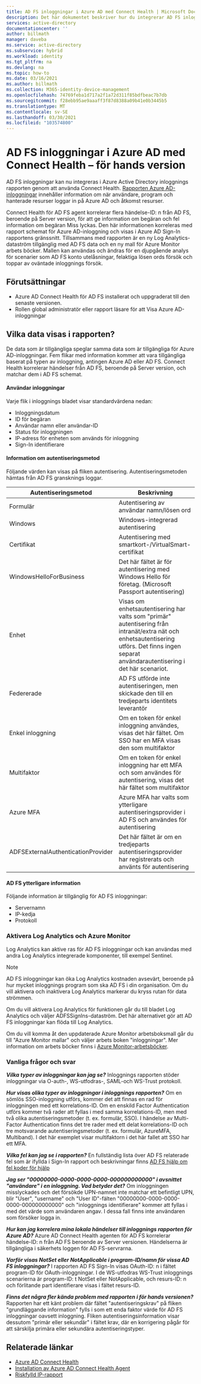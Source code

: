 ```yaml
---
title: AD FS inloggningar i Azure AD med Connect Health | Microsoft Docs
description: Det här dokumentet beskriver hur du integrerar AD FS inloggningar med rapporten Azure AD Connect Health inloggningar.
services: active-directory
documentationcenter: ''
author: billmath
manager: daveba
ms.service: active-directory
ms.subservice: hybrid
ms.workload: identity
ms.tgt_pltfrm: na
ms.devlang: na
ms.topic: how-to
ms.date: 03/16/2021
ms.author: billmath
ms.collection: M365-identity-device-management
ms.openlocfilehash: 74769feba1d717a2f1a72d311f85bdfbeac7b7db
ms.sourcegitcommit: f28ebb95ae9aaaff3f87d8388a09b41e0b3445b5
ms.translationtype: MT
ms.contentlocale: sv-SE
ms.lasthandoff: 03/30/2021
ms.locfileid: "103574800"
---
```

# <a name="ad-fs-sign-ins-in-azure-ad-with-connect-health---preview"></a>AD FS inloggningar i Azure AD med Connect Health – för hands version

AD FS inloggningar kan nu integreras i Azure Active Directory inloggnings rapporten genom att använda Connect Health. [Rapporten Azure AD-inloggningar](https://docs.microsoft.com/azure/active-directory/reports-monitoring/concept-all-sign-ins#:~:text=Interactive%20user%20sign-ins%20are%20sign-ins%20where%20a%20user,to%20Azure%20AD%20or%20to%20a%20helper%20app.) innehåller information om när användare, program och hanterade resurser loggar in på Azure AD och åtkomst resurser. 

Connect Health för AD FS agent korrelerar flera händelse-ID: n från AD FS, beroende på Server version, för att ge information om begäran och fel information om begäran Miss lyckas. Den här informationen korreleras med rapport schemat för Azure AD-inloggning och visas i Azure AD Sign-In rapportens gränssnitt. Tillsammans med rapporten är en ny Log Analytics-dataström tillgänglig med AD FS data och en ny mall för Azure Monitor arbets böcker. Mallen kan användas och ändras för en djupgående analys för scenarier som AD FS konto utelåsningar, felaktiga lösen ords försök och toppar av oväntade inloggnings försök.

## <a name="prerequisites"></a>Förutsättningar
* Azure AD Connect Health för AD FS installerat och uppgraderat till den senaste versionen.
* Rollen global administratör eller rapport läsare för att Visa Azure AD-inloggningar

## <a name="what-data-is-displayed-in-the-report"></a>Vilka data visas i rapporten?
De data som är tillgängliga speglar samma data som är tillgängliga för Azure AD-inloggningar. Fem flikar med information kommer att vara tillgängliga baserat på typen av inloggning, antingen Azure AD eller AD FS. Connect Health korrelerar händelser från AD FS, beroende på Server version, och matchar dem i AD FS schemat. 



#### <a name="user-sign-ins"></a>Användar inloggningar 
Varje flik i inloggnings bladet visar standardvärdena nedan:
* Inloggningsdatum
* ID för begäran
* Användar namn eller användar-ID
* Status för inloggningen
* IP-adress för enheten som används för inloggning
* Sign-In identifierare

#### <a name="authentication-method-information"></a>Information om autentiseringsmetod
Följande värden kan visas på fliken autentisering. Autentiseringsmetoden hämtas från AD FS gransknings loggar.

|Autentiseringsmetod|Beskrivning|
|-----|-----|
|Formulär|Autentisering av användar namn/lösen ord|
|Windows|Windows-integrerad autentisering|
|Certifikat|Autentisering med smartkort-/VirtualSmart-certifikat|
|WindowsHelloForBusiness|Det här fältet är för autentisering med Windows Hello för företag. (Microsoft Passport autentisering)|
|Enhet | Visas om enhetsautentisering har valts som "primär" autentisering från intranät/extra nät och enhetsautentisering utförs.  Det finns ingen separat användarautentisering i det här scenariot.| 
|Federerade|AD FS utförde inte autentiseringen, men skickade den till en tredjeparts identitets leverantör|
|Enkel inloggning |Om en token för enkel inloggning användes, visas det här fältet. Om SSO har en MFA visas den som multifaktor|
|Multifaktor|Om en token för enkel inloggning har ett MFA och som användes för autentisering, visas det här fältet som multifaktor|
|Azure MFA|Azure MFA har valts som ytterligare autentiseringsprovider i AD FS och användes för autentisering|
|ADFSExternalAuthenticationProvider|Det här fältet är om en tredjeparts autentiseringsprovider har registrerats och använts för autentisering|


#### <a name="ad-fs-additional-details"></a>AD FS ytterligare information
Följande information är tillgänglig för AD FS inloggningar:
* Servernamn
* IP-kedja
* Protokoll

### <a name="enabling-log-analytics-and-azure-monitor"></a>Aktivera Log Analytics och Azure Monitor
Log Analytics kan aktive ras för AD FS inloggningar och kan användas med andra Log Analytics integrerade komponenter, till exempel Sentinel.

> [!NOTE] 
> AD FS inloggningar kan öka Log Analytics kostnaden avsevärt, beroende på hur mycket inloggnings program som ska AD FS i din organisation. Om du vill aktivera och inaktivera Log Analytics markerar du kryss rutan för data strömmen.

Om du vill aktivera Log Analytics för funktionen går du till bladet Log Analytics och väljer ADFSSignIns-dataström. Det här alternativet gör att AD FS inloggningar kan flöda till Log Analytics.

Om du vill komma åt den uppdaterade Azure Monitor arbetsboksmall går du till "Azure Monitor mallar" och väljer arbets boken "inloggningar".
Mer information om arbets böcker finns i [Azure Monitor-arbetsböcker](https://aka.ms/adfssigninspreview).




### <a name="frequently-asked-questions"></a>Vanliga frågor och svar
***Vilka typer av inloggningar kan jag se?***
Inloggnings rapporten stöder inloggningar via O-auth-, WS-utfodras-, SAML-och WS-Trust protokoll. 

***Hur visas olika typer av inloggningar i inloggnings rapporten?***
Om en sömlös SSO-inloggning utförs, kommer det att finnas en rad för inloggningen med ett korrelations-ID.
Om en enskild Factor Authentication utförs kommer två rader att fyllas i med samma korrelations-ID, men med två olika autentiseringsmetoder (t. ex. formulär, SSO).
I händelse av Multi-Factor Authentication finns det tre rader med ett delat korrelations-ID och tre motsvarande autentiseringsmetoder (t. ex. formulär, AzureMFA, Multiband). I det här exemplet visar multifaktorn i det här fallet att SSO har ett MFA.

***Vilka fel kan jag se i rapporten?***
En fullständig lista över AD FS relaterade fel som är ifyllda i Sign-In rapport och beskrivningar finns [AD FS hjälp om fel koder för hjälp](https://adfshelp.microsoft.com/References/ConnectHealthErrorCodeReference)

***Jag ser "00000000-0000-0000-0000-000000000000" i avsnittet "användare" i en inloggning. Vad betyder det?***
Om inloggningen misslyckades och det försökde UPN-namnet inte matchar ett befintligt UPN, blir "User", "username" och "User ID"-fälten "00000000-0000-0000-0000-000000000000" och "inloggnings identifierare" kommer att fyllas i med det värde som användaren angav. I dessa fall finns inte användaren som försöker logga in.

***Hur kan jag korrelera mina lokala händelser till inloggnings rapporten för Azure AD?***
Azure AD Connect Health agenten för AD FS korrelerar händelse-ID: n från AD FS beroende av Server versionen. Händelserna är tillgängliga i säkerhets loggen för AD FS-servrarna. 

***Varför visas NotSet eller NotApplicable i program-ID/namn för vissa AD FS inloggningar?***
I rapporten AD FS Sign-In visas OAuth-ID: n i fältet program-ID för OAuth-inloggningar. I de WS-utfodras WS-Trust inloggnings scenarierna är program-ID: t NotSet eller NotApplicable, och resurs-ID: n och förlitande part identifierare visas i fältet resurs-ID.

***Finns det några fler kända problem med rapporten i för hands versionen?***
Rapporten har ett känt problem där fältet "autentiseringskrav" på fliken "grundläggande information" fylls i som ett enda faktor värde för AD FS inloggningar oavsett inloggning. Fliken autentiseringsinformation visar dessutom "primär eller sekundär" i fältet krav, där en korrigering pågår för att särskilja primära eller sekundära autentiseringstyper.


## <a name="related-links"></a>Relaterade länkar
* [Azure AD Connect Health](./whatis-azure-ad-connect.md)
* [Installation av Azure AD Connect Health Agent](how-to-connect-health-agent-install.md)
* [Riskfylld IP-rapport](how-to-connect-health-adfs-risky-ip.md)





